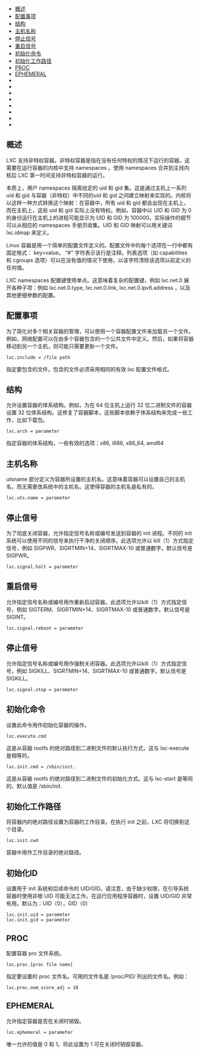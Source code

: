 - <a href="#DESCRIPTION ">概述</a>
- <a href="#CONFIGURATION ">配置事项</a>
- <a href="#ARCHITECTURE ">结构</a>
- <a href="#HOSTNAME ">主机名称</a>
- <a href="#HALT SIGNAL ">停止信号</a>
- <a href="#REBOOT SIGNAL ">重启信号</a>
- <a href="#INIT COMMAND ">初始化命令</a>
- <a href="#INIT WORKING DIRECTORY ">初始化工作路径</a>
- <a href="#PROC ">PROC</a>
- <a href="#EPHEMERAL ">EPHEMERAL</a>
- <a href="# "></a>
- <a href="# "></a>
- <a href="# "></a>
- <a href="# "></a>
- <a href="# "></a>
- <a href="# "></a>
- <a href="# "></a>
- <a href="# "></a>

<h2 id="DESCRIPTION">概述</h2>

LXC 支持非特权容器。非特权容器是指在没有任何特权的情况下运行的容器。这需要在运行容器的内核中支持 namespaces 。使用 namespaces 合并到主线内核后 LXC 第一时间支持非特权容器的运行。

本质上，用户 namespaces  隔离给定的 uid 和 gid 集。这是通过主机上一系列 uid 和 gid 与容器（非特权）中不同的uid 和 gid 之间建立映射来实现的。内核将以这样一种方式转换这个映射：在容器中，所有 uid 和 gid 都会出现在主机上，而在主机上，这些 uid 和 gid 实际上没有特权。例如，容器中以 UID 和 GID 为 0 的身份运行在主机上的进程可能显示为 UID 和 GID 为 100000。实际操作的细节可以从相应的 namespaces 手册页收集。UID 和 GID 映射可以用关键词 lxc.idmap 来定义。

Linux 容器是用一个简单的配置文件定义的。配置文件中的每个选项在一行中都有固定格式： key=value。 “#” 字符表示该行是注释。列表选项（如 capabilities 和 cgroups 选项）可以在没有值的情况下使用，以该字符清除该选项以前定义的任何值。

LXC namespaces 配置键使用单点。这意味着复杂的配置键，例如 lxc.net.0 展开各种子项：例如 lxc.net.0.type, lxc.net.0.link, lxc.net.0.ipv6.address ，以及其他更细参数的配置。


<h2 id="CONFIGURATION">配置事项</h2>

为了简化对多个相关容器的管理，可以使用一个容器配置文件来加载另一个文件。例如，网络配置可以在由多个容器包含的一个公共文件中定义。然后，如果将容器移动到另一个主机，则可能只需要更新一个文件。

```
lxc.include = /file path
```

指定要包含的文件。包含的文件必须采用相同的有效 lxc 配置文件格式。


<h2 id="ARCHITECTURE">结构</h2>

允许设置容器的体系结构。例如，为在 64 位主机上运行 32 位二进制文件的容器设置 32 位体系结构。这修复了容器脚本，这些脚本依赖于体系结构来完成一些工作，比如下载包。

```
lxc.arch = parameter
```

指定容器的体系结构，一些有效的选项：x86, i686, x86_64, amd64


<h2 id="HOSTNAME">主机名称</h2>

utsname 部分定义为容器所设置的主机名。这意味着容器可以设置自己的主机名，而无需更改系统中的主机名。这使得容器的主机名是私有的。

```
lxc.uts.name = parameter
```

<h2 id="HALT SIGNAL">停止信号</h2>

为了彻底关闭容器，允许指定信号名称或编号发送到容器的 init 进程。不同的 init 系统可以使用不同的信号来执行干净的关闭顺序。此选项允许以 kill（1）方式指定信号，例如 SIGPWR、SIGRTMIN+14、SIGRTMAX-10 或普通数字。默认信号是SIGPWR。

```
lxc.signal.halt = parameter
```

<h2 id="REBOOT SIGNAL">重启信号</h2>

允许指定信号名称或编号用作重新启动容器。此选项允许以kill（1）方式指定信号，例如 SIGTERM、SIGRTMIN+14、SIGRTMAX-10 或普通数字。默认信号是 SIGINT。

```
lxc.signal.reboot = parameter
```

<h2 id="STOP  SIGNAL">停止信号</h2>

允许指定信号名称或编号用作强制关闭容器。此选项允许以kill（1）方式指定信号，例如 SIGKILL、SIGRTMIN+14、SIGRTMAX-10 或普通数字。默认信号是 SIGKILL。

```
lxc.signal.stop = parameter
```

<h2 id="INIT COMMAND">初始化命令</h2>

设置此命令用作初始化容器的操作。

```
lxc.execute.cmd
```

这是从容器 rootfs 的绝对路径到二进制文件的默认执行方式，这与 lxc-execute 是相等的。

```
lxc.init.cmd = /sbin/init.
```

这是从容器 rootfs 的绝对路径到二进制文件的初始化方式。这与 lxc-start 是等同的。默认值是 /sbin/init.


<h2 id="INIT WORKING DIRECTORY">初始化工作路径</h2>

将容器内的绝对路径设置为容器的工作目录。在执行 init 之前，LXC 将切换到这个目录。

```
lxc.init.cwd 
```

容器中用作工作目录的绝对路径。


<h2 id="INIT ID">初始化ID</h2>

设置用于 init 系统和后续命令的 UID/GID。请注意，由于缺少权限，在引导系统容器时使用非根 UID 可能无法工作。在运行应用程序容器时，设置 UID/GID 非常有用。默认为：UID（0），GID（0）

```
lxc.init.uid = parameter
lxc.init.gid = parameter
```


<h2 id="PROC">PROC</h2>

配置容器 pro 文件系统。

```
lxc.proc.[proc file name]
```

指定要设置的 proc 文件名。可用的文件名是 /proc/PID/ 列出的文件名。例如：

```
lxc.proc.oom_score_adj = 10
```




<h2 id="EPHEMERAL">EPHEMERAL</h2>

允许指定容器是否在关闭时销毁。

```
lxc.ephemeral = parameter
```

唯一允许的值是 0 和 1。将此设置为 1 可在关闭时销毁容器。



<h2 id=""></h2>

<h2 id=""></h2>

<h2 id=""></h2>

<h2 id=""></h2>

<h2 id=""></h2>